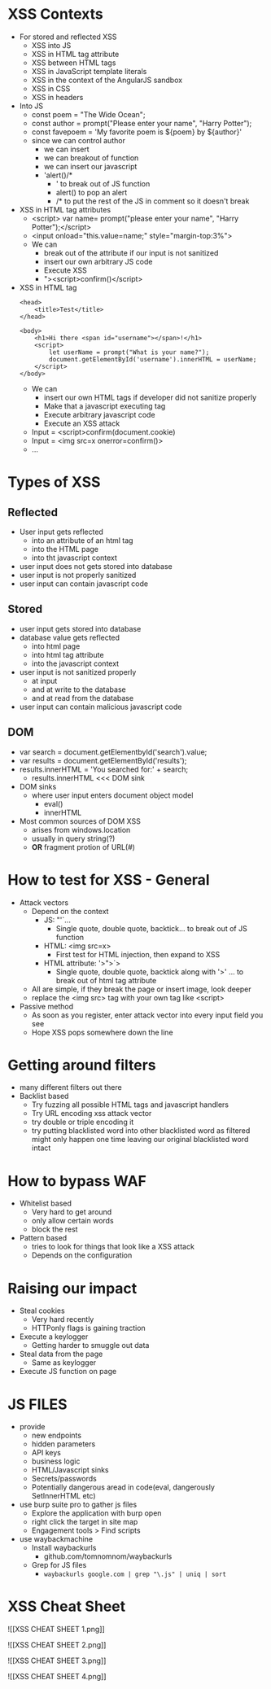 #  XSS Contexts
- For stored and reflected XSS
	- XSS into JS
	- XSS in HTML tag attribute
	- XSS between HTML tags
	- XSS in JavaScript template literals
	- XSS in the context of the AngularJS sandbox
	- XSS in CSS
	- XSS in headers
- Into JS
	- const poem = "The Wide Ocean";
	- const author = prompt("Please enter your name", "Harry Potter");
	- const favepoem = 'My favorite poem is ${poem} by ${author}'
	- since we can control author
		- we can insert
		- we can breakout of function
		- we can insert our javascript
		- 'alert()/\*
			- ' to break out of JS function
			- alert() to pop an alert
			- /* to put the rest of the JS in comment so it doesn't break
- XSS in HTML tag attributes
	- \<script\> var name= prompt("please enter your name", "Harry Potter");\</script\>
	- \<input onload="this.value=name;" style="margin-top:3%"\>
	- We can
		- break out of the attribute if our input is not sanitized
		- insert our own arbitrary JS code
		- Execute XSS
		- \">\<script>confirm()\</script>
- XSS in HTML tag
	```
	<head>
		<title>Test</title>
	</head>

	<body>
		<h1>Hi there <span id="username"></span>!</h1>
		<script>
			let userName = prompt("What is your name?");
			document.getElementById('username').innerHTML = userName;
		</script>
	</body>
	```
	- We can 
		- insert our own HTML tags if developer did not sanitize properly
		- Make that a javascript executing tag
		- Execute arbitrary javascript code
		- Execute an XSS attack
	- Input = \<script>confirm(document.cookie)
	- Input = \<img src=x onerror=confirm()>
	- ...


#  Types of XSS
##  Reflected
- User input gets reflected 
	- into an attribute of an html tag
	- into the HTML page
	- into tht javascript context
- user input does not gets stored into database
- user input is not properly sanitized
- user input can contain javascript code

##  Stored
- user input gets stored into database
- database value gets reflected
	- into html page
	- into html tag attribute
	- into the javascript context
- user input is not sanitized properly
	- at input
	- and at write to the database
	- and at read from the database
- user input can contain malicious javascript code


##  DOM
- var search = document.getElementbyId('search').value;
- var results = document.getElementById('results');
- results.innerHTML = 'You searched for:' + search;
	- results.innerHTML <<< DOM sink
- DOM sinks
	- where user input enters document object model
		- eval()
		- innerHTML
- Most common sources of DOM XSS
	- arises from windows.location
	- usually in query string(?)
	- **OR** fragment protion of URL(#)


#  How to test for XSS - General
- Attack vectors
	- Depend on the context
		- JS: "'\`...
			- Single quote, double quote, backtick... to break out of JS function
		- HTML: \<img src=x>
			- First test for HTML injection, then expand to XSS
		- HTML attribute: '>">\`>
			- Single quote, double quote, backtick along with '>' ... to break out of html tag attribute
	- All are simple, if they break the page or insert image, look deeper
	- replace the \<img src> tag with your own tag like \<script>
- Passive method
	- As soon as you register, enter attack vector into every input field you see
	- Hope XSS pops somewhere down the line


#  Getting around filters
- many different filters out there
- Backlist based
	- Try fuzzing all possible HTML tags and javascript handlers
	- Try URL encoding xss attack vector
	- try double or triple encoding it
	- try putting blacklisted word into other blacklisted word as filtered might only happen one time leaving our original blacklisted word intact

#  How to bypass WAF
- Whitelist based
	- Very hard to get around
	- only allow certain words
	- block the rest
- Pattern based
	- tries to look for things that look like a XSS attack
	- Depends on the configuration



#  Raising our impact
- Steal cookies
	- Very hard recently
	- HTTPonly flags is gaining traction
- Execute a keylogger
	- Getting harder to smuggle out data
- Steal data from the page
	- Same as keylogger
- Execute JS function on page


#  JS FILES
- provide
	- new endpoints
	- hidden parameters
	- API keys
	- business logic
	- HTML/Javascript sinks
	- Secrets/passwords
	- Potentially dangerous aread in code(eval, dangerously SetInnerHTML etc)
- use burp suite pro to gather js files
	- Explore the application with burp open
	- right click the target in site map
	- Engagement tools > Find scripts
- use waybackmachine
	- Install waybackurls
		- github.com/tomnomnom/waybackurls
	- Grep for JS files
		- `waybackurls google.com | grep "\.js" | uniq | sort`


#  XSS Cheat Sheet
![[XSS CHEAT SHEET 1.png]]

![[XSS CHEAT SHEET 2.png]]

![[XSS CHEAT SHEET 3.png]]

![[XSS CHEAT SHEET 4.png]]
